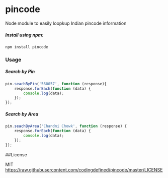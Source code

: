 # pincode
Node module to easily loopkup Indian pincode information

##### Install using npm:

    npm install pincode

### Usage

##### Search by Pin

```javascript
pin.seachByPin('560057', function (response){
    response.forEach(function (data) {
        console.log(data);
    });
});
```

##### Search by Area

```javascript
pin.seachByArea('Chandni Chowk', function (response) {
    response.forEach(function (data) {
        console.log(data);
    });
});
```

##License

MIT https://raw.githubusercontent.com/codingdefined/pincode/master/LICENSE
